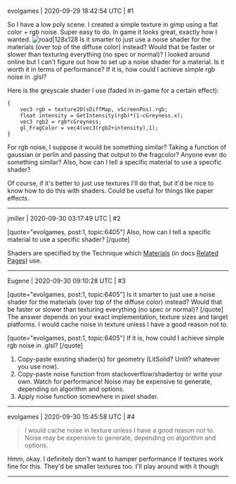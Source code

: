 evolgames | 2020-09-29 18:42:54 UTC | #1

So I have a low poly scene. I created a simple texture in gimp using a flat color + rgb noise. Super easy to do. In game it looks great, exactly how I wanted.
![road|128x128](upload://tGXDkJepLFX06l3qoNSnRnYKKsH.jpeg) 
Is it smarter to just use a noise shader for the materials (over top of the diffuse color) instead? Would that be faster or slower than texturing everything (no spec or normal)?
I looked around online but I can't figure out how to set up a noise shader for a material. Is it worth it in terms of performance? If it is, how could I achieve simple rgb noise in .glsl?

Here is the greyscale shader I use (faded in in-game for a certain effect):
```void PS()
{
    vec3 rgb = texture2D(sDiffMap, vScreenPos).rgb;
    float intensity = GetIntensity(rgb)*(1-cGreyness.x);
    vec3 rgb2 = rgb*cGreyness;
    gl_FragColor = vec4(vec3(rgb2+intensity),1);
}
```
For rgb noise, I suppose it would be something similar? Taking a function of gaussian or perlin and passing that output to the fragcolor? Anyone ever do something similar? Also, how can I tell a specific material to use a specific shader?

Of course, if it's better to just use textures I'll do that, but it'd be nice to know how to do this with shaders. Could be useful for things like paper effects.

-------------------------

jmiller | 2020-09-30 03:17:49 UTC | #2

[quote="evolgames, post:1, topic:6405"]
Also, how can I tell a specific material to use a specific shader?
[/quote]

Shaders are specified by the Technique which [Materials](https://urho3d.github.io/documentation/HEAD/_materials.html) (in docs [Related Pages](https://urho3d.github.io/documentation/HEAD/pages.html)) use.

-------------------------

Eugene | 2020-09-30 09:10:28 UTC | #3

[quote="evolgames, post:1, topic:6405"]
Is it smarter to just use a noise shader for the materials (over top of the diffuse color) instead? Would that be faster or slower than texturing everything (no spec or normal)?
[/quote]
The answer depends on your exact implementation, texture sizes and target platforms.
I would cache noise in texture unless I have a good reason not to.

[quote="evolgames, post:1, topic:6405"]
If it is, how could I achieve simple rgb noise in .glsl?
[/quote]
1) Copy-paste existing shader(s) for geometry (LitSolid? Unlit? whatever you use now).
2) Copy-paste noise function from stackoverflow/shadertoy or write your own. Watch for performance!  Noise may be expensive to generate, depending on algorithm and options.
3) Apply noise function somewhere in pixel shader.

-------------------------

evolgames | 2020-09-30 15:45:58 UTC | #4

> I would cache noise in texture unless I have a good reason not to.
> Noise may be expensive to generate, depending on algorithm and options.

Hmm, okay. I definitely don't want to hamper performance if textures work fine for this. They'd be smaller textures too. I'll play around with it though

-------------------------

